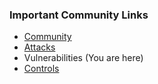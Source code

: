 ### Important Community Links

- [Community](/www-community)
- [Attacks](/www-community/attacks)
- Vulnerabilities (You are here)
- [Controls](/www-community/controls)
